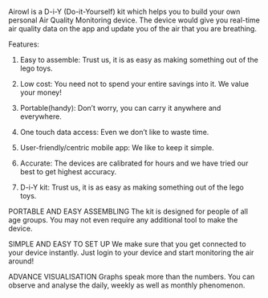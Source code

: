 Airowl is a D-i-Y (Do-it-Yourself) kit which helps you to build your own personal Air Quality Monitoring device. The device would give you real-time air quality data on the app and update you of the air that you are breathing.

Features:
  1.   Easy to assemble:
       Trust us, it is as easy as making something out of the lego toys.

2.   Low cost:
   You need not to spend your entire savings into it. We value your money!

3.   Portable(handy):
    Don’t worry, you can carry it anywhere and everywhere.

4.   One touch data access:
    Even we don’t like to waste time.


5.   User-friendly/centric mobile app:
We like to keep it simple.
    
6. Accurate:
    The devices are calibrated for hours and we have tried our best to get highest accuracy.

7. D-i-Y kit:
    Trust us, it is as easy as making something out of the lego toys.


PORTABLE AND EASY ASSEMBLING
The kit is designed for people of all age groups. You may not even require any additional tool to make the device.

SIMPLE AND EASY TO SET UP
We make sure that you get connected to your device instantly. Just login to your device and start monitoring the air around!

ADVANCE VISUALISATION
Graphs speak more than the numbers. You can observe and analyse the daily, weekly as well as monthly phenomenon.